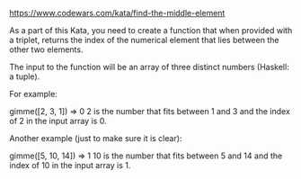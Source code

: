 https://www.codewars.com/kata/find-the-middle-element

As a part of this Kata, you need to create a function that when provided with a triplet, returns the index of the numerical element that lies between the other two elements.

The input to the function will be an array of three distinct numbers (Haskell: a tuple).

For example:

gimme([2, 3, 1]) => 0
2 is the number that fits between 1 and 3 and the index of 2 in the input array is 0.

Another example (just to make sure it is clear):

gimme([5, 10, 14]) => 1
10 is the number that fits between 5 and 14 and the index of 10 in the input array is 1.